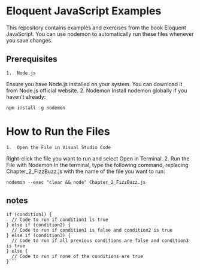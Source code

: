 # Eloquent JavaScript Examples

This repository contains examples and exercises from the book Eloquent JavaScript. You can use nodemon to automatically run these files whenever you save changes.

## Prerequisites

    1.	Node.js

Ensure you have Node.js installed on your system. You can download it from Node.js official website. 2. Nodemon
Install nodemon globally if you haven’t already:

`npm install -g nodemon`

# How to Run the Files

    1.	Open the File in Visual Studio Code

Right-click the file you want to run and select Open in Terminal. 2. Run the File with Nodemon
In the terminal, type the following command, replacing Chapter_2_FizzBuzz.js with the name of the file you want to run:

`nodemon --exec "clear && node" Chapter_2_FizzBuzz.js`

## notes

````
if (condition1) {
  // Code to run if condition1 is true
} else if (condition2) {
  // Code to run if condition1 is false and condition2 is true
} else if (condition3) {
  // Code to run if all previous conditions are false and condition3 is true
} else {
  // Code to run if none of the conditions are true
}```
````
